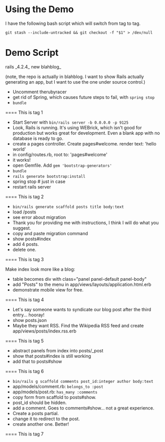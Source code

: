 Using the Demo
==============

I have the following bash script which will switch from tag to tag.

```
git stash --include-untracked && git checkout -f "$1" > /dev/null
```

Demo Script
===========

rails \_4.2.4\_ new blahblog\_

(note, the repo is actually in blahblog. I want to show Rails actually generating an app, but I want to use the one under source control.)

* Uncomment therubyracer
* get rid of Spring, which causes future steps to fail, with `spring stop`
* `bundle`

==== This is tag 1

* Start Server with `bin/rails server -b 0.0.0.0 -p 9125`
* Look, Rails is running. It's using WEBrick, which isn't good for production but works great for development. Even a blank app with no database is ready to go.
* create a pages controller. Create pages#welcome. render text: 'hello world'
* in config/routes.rb, root to: 'pages#welcome'
* it works!
* open Gemfile. Add `gem 'bootstrap-generators'`
* `bundle`
* `rails generate bootstrap:install`
* spring stop # just in case
* restart rails server

==== This is tag 2

* `bin/rails generate scaffold posts title body:text`
* load /posts
* see error about migration
* Thank you for providing me with instructions, I think I will do what you suggest.
* copy and paste migration command
* show posts#index
* add 4 posts.
* delete one.

==== This is tag 3

Make index look more like a blog:
* table becomes div with class="panel panel-default panel-body"
* add "Posts" to the menu in app/views/layouts/application.html.erb
* demonstrate mobile view for free.

==== This is tag 4

* Let's say someone wants to syndicate our blog post after the third entry... hooray!
* show posts.json
* Maybe they want RSS. Find the Wikipedia RSS feed and create app/views/posts/index.rss.erb

==== This is tag 5

* abstract panels from index into posts/_post
* show that posts#index is still working
* add that to posts#show

==== This is tag 6

* `bin/rails g scaffold comments post_id:integer author body:text`
* app/models/comment.rb: `belongs_to :post`
* app/models/post.rb: `has_many :comments`
* copy form from scaffold to posts#show.
* post_id should be hidden.
* add a comment. Goes to comments#show... not a great experience.
* Create a posts partial.
* change it to redirect to the post.
* create another one. Better!

==== This is tag 7

